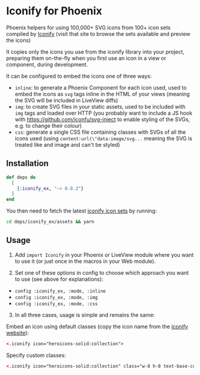 # Iconify for Phoenix

Phoenix helpers for using 100,000+ SVG icons from 100+ icon sets compiled by [Iconify](https://icon-sets.iconify.design) (visit that site to browse the sets available and preview the icons)

It copies only the icons you use from the iconify library into your project, preparing them on-the-fly when you first use an icon in a view or component, during development.

It can be configured to embed the icons one of three ways:
- `inline`: to generate a Phoenix Component for each icon used, used to embed the icons as `svg` tags inline in the HTML of your views (meaning the SVG will be included in LiveView diffs)
- `img`: to create SVG files in your static assets, used to be included with `img` tags and loaded over HTTP (you probably want to include a JS hook with https://github.com/iconfu/svg-inject to enable styling of the SVGs, e.g. to change their colour)
- `css`: generate a single CSS file containing classes with SVGs of all the icons used (using `content:url(\"data:image/svg...` meaning the SVG is treated like and image and can't be styled)

## Installation

```elixir
def deps do
  [
    {:iconify_ex, "~> 0.0.2"}
  ]
end
```

You then need to fetch the latest [iconify icon sets](https://github.com/iconify/icon-sets) by running:
```bash
cd deps/iconify_ex/assets && yarn
```

## Usage

1. Add `import Iconify` in your Phoenix or LiveView module where you want to use it (or just once in the macros in your Web module).

2. Set one of these options in config to choose which approach you want to use (see above for explanations):
- `config :iconify_ex, :mode, :inline` 
- `config :iconify_ex, :mode, :img` 
- `config :iconify_ex, :mode, :css` 

3. In all three cases, usage is simple and remains the same:

Embed an icon using default classes (copy the icon name from the [iconify website](https://icon-sets.iconify.design)):
```html
<.iconify icon="heroicons-solid:collection">
```

Specify custom classes:
```html
<.iconify icon="heroicons-solid:collection" class="w-8 h-8 text-base-content" /> 
```
